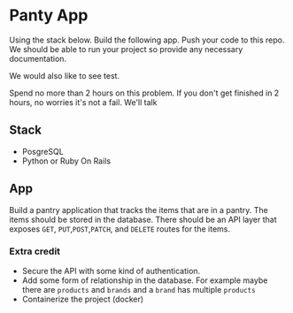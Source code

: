 
# Panty App

Using the stack below. Build the following app.
Push your code to this repo. We should be able to run your project so provide any necessary documentation.

We would also like to see test.

Spend no more than 2 hours on this problem. If you don't get finished in 2 hours, no worries it's not a fail. We'll talk   

## Stack
- PosgreSQL
- Python or Ruby On Rails

## App
Build a pantry application that tracks the items that are in a pantry. The items should be stored in the database. 
There should be an API layer that exposes `GET`, `PUT`,`POST`,`PATCH`, and `DELETE` routes for the items. 

### Extra credit
- Secure the API with some kind of authentication.
- Add some form of relationship in the database. For example maybe there are `products` and `brands` and a `brand` has multiple `products`
- Containerize the project (docker)
